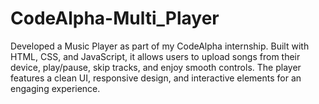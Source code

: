 # CodeAlpha-Multi_Player
Developed a Music Player as part of my CodeAlpha internship. Built with HTML, CSS, and JavaScript, it allows users to upload songs from their device, play/pause, skip tracks, and enjoy smooth controls. The player features a clean UI, responsive design, and interactive elements for an engaging experience.
